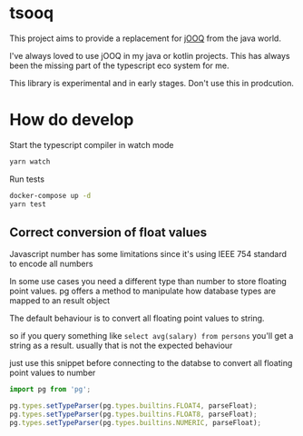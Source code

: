 # tsooq

This project aims to provide a replacement for [jOOQ](https://www.jooq.org/) from the java world.

I've always loved to use jOOQ in my java or kotlin projects. This has always
been the missing part of the typescript eco system for me.

This library is experimental and in early stages. Don't use this in prodcution.

# How do develop

Start the typescript compiler in watch mode

```bash
yarn watch
```

Run tests

```bash
docker-compose up -d
yarn test
```

## Correct conversion of float values

Javascript number has some limitations since it's using IEEE 754 standard to encode all numbers

In some use cases you need a different type than number to store floating point values.
pg offers a method to manipulate how database types are mapped to an result object

The default behaviour is to convert all floating point values to string.

so if you query something like `select avg(salary) from persons` you'll get a string as a result.
usually that is not the expected behaviour

just use this snippet before connecting to the databse to convert all floating point values to number

```ts
import pg from 'pg';

pg.types.setTypeParser(pg.types.builtins.FLOAT4, parseFloat);
pg.types.setTypeParser(pg.types.builtins.FLOAT8, parseFloat);
pg.types.setTypeParser(pg.types.builtins.NUMERIC, parseFloat);
```

